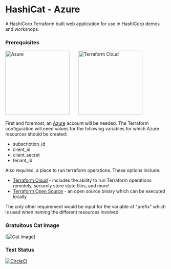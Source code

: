 # HashiCat - Azure

A HashiCorp Terraform built web application for use in HashiCorp demos and workshops.

### Prerequisites

<img src="https://logodix.com/logo/745893.png" alt="Azure" width="200"/> &nbsp; &nbsp; &nbsp; <img src="https://www.datocms-assets.com/2885/1603728375-blog-library-product-terraform-cloud.jpg" alt="Terraform Cloud" width="200"/>

First and foremost, an [Azure](https://azure.microsoft.com/en-us/) account will be needed. The Terraform configuration will need values for the following variables for which Azure resources should be created: 
- subscription_id
- client_id
- client_secret
- tenant_id

Also required, a place to run terraform operations. These options include:
- [Terraform Cloud](https://app.terraform.io) - includes the ability to run Terraform operations remotely, securely store state files, and more!
- [Terraform Open Source](https://www.terraform.io/downloads.html) - an open source binary which can be executed locally 

The only other requirement would be input for the variable of "prefix" which is used when naming the different resources involved. 

### Gratuitous Cat Image

[![Cat Image](http://placekitten.com/g/400/200)]

### Test Status

[![CircleCI](https://circleci.com/gh/hashicorp/hashicat-azure/tree/master.svg?style=svg)](https://circleci.com/gh/hashicorp/hashicat-azure/tree/master)

